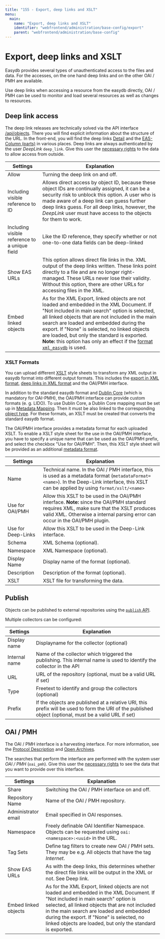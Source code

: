 ```yaml
---
title: "155 - Export, deep links and XSLT"
menu:
  main:
    name: "Export, deep links and XSLT"
    identifier: "webfrontend/administration/base-config/export"
    parent: "webfrontend/administration/base-config"
---
```

# Export, deep links and XSLT

Easydb provides several types of unauthenticated access to the files and data. For the accesses, on the one hand deep links and on the other OAI / PMH are available.

Use deep links when accessing a resource from the easydb directly, OAI / PMH can be used to monitor and load several resources as well as changes to resources.

## Deep link access

The deep link releases are technically solved via the API interface [/api/objects](../../../../technical/api/objects). There you will find explicit information about the structure of the URL. In the front-end, you will find the deep links [Detail]() and the [EAS-Column (parts)]() in various places. Deep links are always authenticated by the user *DeepLink* `deep_link`. Give this user the [ necessary rights](/en/technical/rightsmanagement/) to the data to allow access from outside.


| Settings |  Explanation |
| ------ | -------- |
| Allow | Turning the deep link on and off. |
| Including visible reference to ID | Allows direct access by object ID, because these object IDs are continually assigned, it can be a security risk to unblock this option. A user who is made aware of a deep link can guess further deep links guess. For all deep links, however, the *DeepLink* user must have access to the objects for them to work. |
| Including visible reference to a unique field | Like the ID reference, they specify whether or not one-to-one data fields can be deep-linked |
| Show EAS URLs | This option allows direct file links in the. XML output of the deep links written. These links point directly to a file and are no longer right-managed. These URLs never lose their validity. Without this option, there are other URLs for accessing files in the XML. |
| Embed linked objects | As for the XML Export, linked objects are not loaded and embedded in the XML Document. If "Not included in main search" option is selected, all linked objects that are not included in the main search are loaded and embedded during the export. If "None" is selected, no linked objects are loaded, but only the standard is exported. **Note:** this option has only an effect if the [format `xml_easydb`](../../../../technical/api/objects/#path-part-format) is used. |

### XSLT Formats

You can upload different [XSLT](https://www.w3.org/TR/xslt/) style sheets to transform any XML output in easydb format into different output formats. This includes the [export in XML format](/en/webfrontend/datamanagement/features/export/#data), [deep links in XML format](/en/technical/api/objects/#path-part-format) and the OAI/PMH interface.

In addition to the standard easydb format and [Dublin Core](http://dublincore.org/) (which is mandatory for OAI-PMH), the OAI/PMH interface can provide custom formats (e. g. LIDO). To use Dublin Core, a Dublin Core mapping must be set up in [Metadata Mapping](../../profiles). Then it must be also linked to the corresponding [object type](../../datamodel/objecttype). For these formats, an XSLT must be created that converts the standard easydb format.

The OAI/PMH interface provides a metadata format for each uploaded XSLT. To enable a XSLT style sheet for the use in the OAI/PMH interface, you have to specify a unique name that can be used as the OAI/PMH prefix, and select the checkbox "Use for OAI/PMH". Then, this XSLT style sheet will be provided as an additional [metadata format](/en/technical/protocols/oai-pmh/#metadata-formats).

| Settings |  Explanation |
| ------ |  -------- |
| Name | Technical name. In the OAI / PMH interface, this is used as a metadata format (`metadataFormat=<name>`). In the Deep-Link interface, this XSLT can be applied by using `format/xslt/<name>` |
| Use for OAI/PMH | Allow this XSLT to be used in the OAI/PMH interface. **Note:** since the OAI/PMH standard requires XML, make sure that the XSLT produces valid XML. Otherwise a internal parsing error can occur in the OAI/PMH plugin. |
| Use for Deep-Links | Allow this XSLT to be used in the Deep-Link interface. |
| Schema | XML Schema (optional). |
| Namespace | XML Namespace (optional). |
| Display Name | Display name of the format (optional). |
| Description | Description of the format (optional). |
| XSLT | XSLT file for transforming the data. |


## Publish

Objects can be published to external repositories using the [`publish` API](/en/technical/api/publish/#publish-an-object).

Multiple collectors can be configured:

| Settings | Explanation |
|---|---|
| Display name | Displayname for the collector (optional) |
| Internal name | Name of the collector which triggered the publishing. This internal name is used to identify the collector in the API |
| URL | URL of the repository (optional, must be a valid URL if set) |
| Type | Freetext to identify and group the collectors (optional) |
| Prefix | If the objects are published at a relative URI, this prefix will be used to form the URI of the published object (optional, must be a valid URL if set) |


## OAI / PMH

The OAI / PMH interface is a harvesting interface. For more information, see the [Protocol Description](../../../../technical/protocols/oai-pmh) and [Open Archives](http://www.openarchives.org/).

The searches that perform the interface are performed with the system user *OAI / PMH* (`oai_pmh`). Give this user the [ necessary rights](/en/technical/rightsmanagement/) to see the data that you want to provide over this interface.

| Settings |  Explanation |
| ------ |  -------- |
| Share | Switching the OAI / PMH interface on and off. |
| Repository Name | Name of the OAI / PMH repository. |
| Administrator email | Email specified in OAI responses.
| Namespace | Freely definable OAI Identifier Namespace. Objects can be requested using `oai:<namespace>:<uuid>` in the URL. |
| Tag Sets | Define tag filters to create new OAI / PMH sets. They may be e.g. All objects that have the tag *Internet*. |
| Show EAS URLs | As with the deep links, this determines whether the direct file links will be output in the XML or not. See Deep link. |
| Embed linked objects | As for the XML Export, linked objects are not loaded and embedded in the XML Document. If "Not included in main search" option is selected, all linked objects that are not included in the main search are loaded and embedded during the export. If "None" is selected, no linked objects are loaded, but only the standard is exported. |
